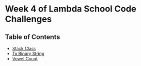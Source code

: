 # Week 4 of Lambda School Code Challenges

## Table of Contents

- [Stack Class](stack-class)
- [To Binary String](to-binary-string)
- [Vowel Count](vowel-count)
